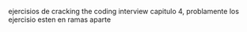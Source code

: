 ejercisios de cracking the coding interview capitulo 4, problamente los ejercisio esten en ramas aparte